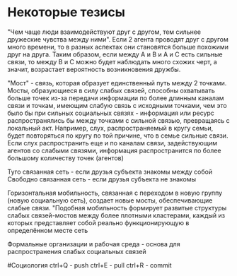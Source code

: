 # Некоторые тезисы


"Чем чаще люди взаимодействуют друг с другом, тем сильнее дружеские чувства между ними". Если 2 агента проводят друг с другом много времени, то в разных аспектах они становятся больше похожими друг на друга. Таким образом, если между A и В и А и С есть сильные связи, то между В и С можно будет наблюдать много схожих черт, а значит, возрастает вероятность возникновения дружбы.

"Мост" - связь, которая образует единственный путь между 2 точками. Мосты, образующиеся в силу слабых связей, способны охватывать больше точек из-за передачи информации по более длинным каналам связи и точкам, имеющим слабую связь с исходными точками, чем это было бы при сильных социальных связях - информация или ресурс распространялись бы между точками с сильной связью, превращаясь с локальный акт. Например, слух, распространяемый в кругу семьи, будет повторяться по кругу по той причине, что в семье сильные связи. Если слух распространить еще и по каналам связи, задействующим агентов со слабыми связями, информация распространится по более большому количеству точек (агентов)

Туго связанная сеть - если друзья субъекта знакомы между собой
Свободно связанная сеть - если друзья субъекта не знакомы 

Горизонтальная мобильность, связанная с переходом в новую группу (новую социальную сеть), создает новые мосты, обеспечивающие слабые связи.
"Подобная мобильность формирует развитые структуры слабых связей-мостов между более плотными
кластерами, каждый из которых представляет собой реально функционирующую в определённом
месте сеть

Формальные организации и рабочая среда - основа для распространения слабых социальных связей


#Социология
ctrl+Q - push
ctrl+E - pull
ctrl+R - commit


